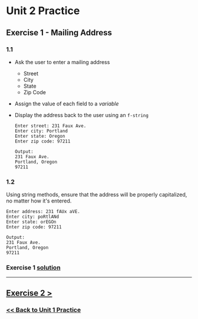 # Unit 2 Practice

## **Exercise 1 - Mailing Address**

### **1.1**

- Ask the user to enter a mailing address
  - Street
  - City
  - State
  - Zip Code
  
- Assign the value of each field to a *variable*
  
- Display the address back to the user using an `f-string`

      Enter street: 231 Faux Ave.
      Enter city: Portland
      Enter state: Oregon
      Enter zip code: 97211

      Output:
      231 Faux Ave.
      Portland, Oregon
      97211

### **1.2**

Using string methods, ensure that the address will be properly capitalized, no matter how it's entered.

    Enter address: 231 fAUx aVE.
    Enter city: poRtlANd
    Enter state: orEGOn
    Enter zip code: 97211

    Output:
    231 Faux Ave.
    Portland, Oregon
    97211

### Exercise 1 [solution](solutions/exercise_1_solution.md)

---

## [Exercise 2 >](exercise_2.md)

### [<< Back to Unit 1 Practice](/practice/unit_2/)